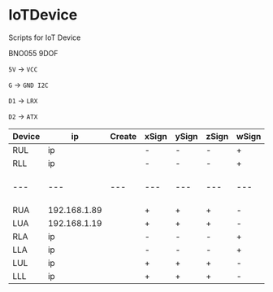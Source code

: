 # IoTDevice
Scripts for IoT Device

BNO055 9DOF


`5V` -> `VCC`

`G`  -> `GND I2C`

`D1` -> `LRX`

`D2` -> `ATX`


|Device|ip|Create|xSign|ySign|zSign|wSign|Multiply|x|y|z|Rotate|x|y|z|
|---|---|---|---|---|---|---|---|---|---|---|---|---|---|---|
|RUL|ip||-|-|-|+||0|90|90||0|0|0|
|RLL|ip||-|-|-|+||0|90|90||0|0|0|
|---|---|---|---|---|---|---|---|---|---|---|---|---|---|---|
|RUA|192.168.1.89||+|+|+|-||90|90|0||0|0|0|
|LUA|192.168.1.19||+|+|+|-||90|270|20||0|0|0|
|RLA|ip||-|-|-|+||0|90|0||0|0|-22|
|LLA|ip||-|-|-|+||0|270|0||0|0|0|
|LUL|ip||+|+|+|-||90|0|0||0|-90|-20|
|LLL|ip||+|+|+|-||90|0|0||0|-90|-20|

